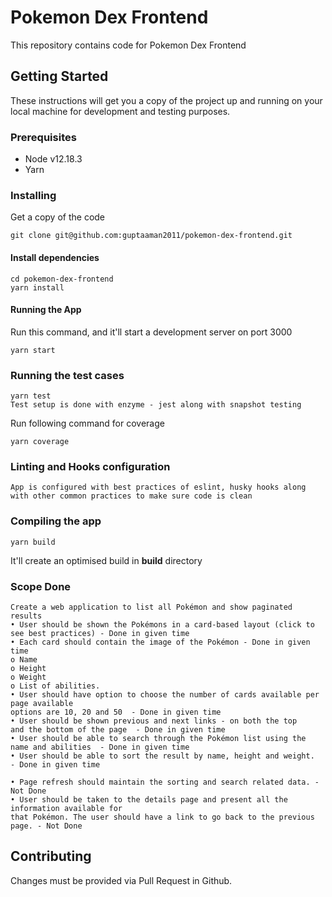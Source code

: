 # Pokemon Dex Frontend
This repository contains code for Pokemon Dex Frontend

## Getting Started
These instructions will get you a copy of the project up and running on your local machine for development and testing purposes.

### Prerequisites
* Node v12.18.3
* Yarn 
  
### Installing
Get a copy of the code
```
git clone git@github.com:guptaaman2011/pokemon-dex-frontend.git
```

#### Install dependencies
```
cd pokemon-dex-frontend
yarn install
```

#### Running the App
Run this command, and it'll start a development server on port 3000
```
yarn start
```


### Running the test cases
```
yarn test
Test setup is done with enzyme - jest along with snapshot testing
```
Run following command for coverage
```
yarn coverage
```

### Linting and Hooks configuration
```
App is configured with best practices of eslint, husky hooks along with other common practices to make sure code is clean
```

### Compiling the app
```
yarn build
```
It'll create an optimised build in __build__ directory

### Scope Done
```
Create a web application to list all Pokémon and show paginated results
• User should be shown the Pokémons in a card-based layout (click to see best practices) - Done in given time
• Each card should contain the image of the Pokémon - Done in given time
o Name
o Height
o Weight
o List of abilities.
• User should have option to choose the number of cards available per page available
options are 10, 20 and 50  - Done in given time
• User should be shown previous and next links - on both the top
and the bottom of the page  - Done in given time
• User should be able to search through the Pokémon list using the name and abilities  - Done in given time
• User should be able to sort the result by name, height and weight.  - Done in given time

• Page refresh should maintain the sorting and search related data. - Not Done
• User should be taken to the details page and present all the information available for
that Pokémon. The user should have a link to go back to the previous page. - Not Done
```

## Contributing
Changes must be provided via Pull Request in Github.
